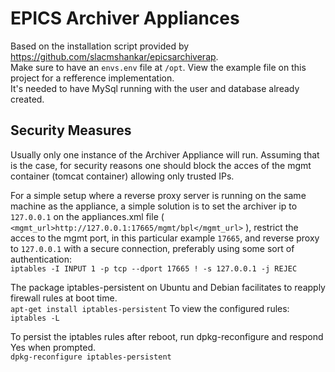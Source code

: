 # EPICS Archiver Appliances
Based on the installation script provided by <href>https://github.com/slacmshankar/epicsarchiverap</href>.<br>
Make sure to have an `envs.env` file at `/opt`. View the example file on this project for a refference implementation.<br>
It's needed to have MySql running with the user and database already created.

## Security Measures
Usually only one instance of the Archiver Appliance will run. Assuming that is the case, for security reasons
one should block the acces of the mgmt container (tomcat container) allowing only trusted IPs.<br>

For a simple setup where a reverse proxy server is running on the same machine as the appliance, a simple solution is to set the archiver ip to 
`127.0.0.1` on the appliances.xml file ( `<mgmt_url>http://127.0.0.1:17665/mgmt/bpl</mgmt_url>` ), restrict the acces to the mgmt port, in this particular example `17665`, and reverse proxy to `127.0.0.1` with a secure connection, preferably using some sort of authentication:<br>
`iptables -I INPUT 1 -p tcp --dport 17665 ! -s 127.0.0.1 -j REJEC`

The package iptables-persistent on Ubuntu and Debian facilitates to reapply firewall rules at boot time.<br>
`apt-get install iptables-persistent`
To view the configured rules:
`iptables -L`

To persist the iptables rules after reboot, run dpkg-reconfigure and respond Yes when prompted.<br>
`dpkg-reconfigure iptables-persistent`



